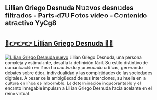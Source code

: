 ## Lillian Griego Desnuda N𝚞𝚎vos desn𝚞dos filtr𝚊dos - Parts-d7U F𝚘tos vid𝚎o - C𝚘ntenido atr𝚊ctivo YyCg8

# <h2><a href="http://mb5uqc8.tromn.icu/?c=Lillian+Griego+Desnuda">🔗👉👉👉 Lillian Griego Desnuda 🔗🔗</a></h2>

[![Lillian Griego Desnuda nuevo](https://i.imgur.com/pEAQMta.gif)](http://mb5uqc8.tromn.icu/?c=Lillian+Griego+Desnuda)
Lillian Griego Desnuda, una persona compleja y estimulante, desafía la definición fácil. Su estilo distintivo de comunicación en línea ha cautivado y provocado críticas, generando debates sobre ética, individualidad y las complejidades de las sociedades digitales. A pesar de la ambigüedad de sus intenciones, su huella en la cultura en línea es imborrable. La determinación inquebrantable y el encanto innegable impulsan a Lillian Griego Desnuda hacia adelante en el reino virtual.
